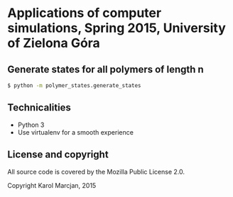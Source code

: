 # Applications of computer simulations, Spring 2015, University of Zielona Góra

## Generate states for all polymers of length n

```bash
$ python -m polymer_states.generate_states
```

## Technicalities

* Python 3
* Use virtualenv for a smooth experience

## License and copyright

All source code is covered by the Mozilla Public License 2.0.

Copyright Karol Marcjan, 2015
